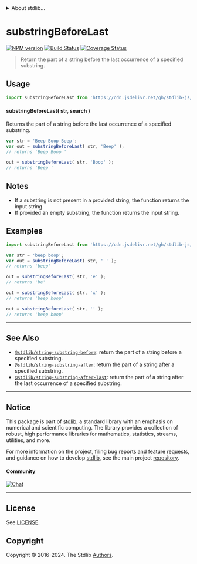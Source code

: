 <!--

@license Apache-2.0

Copyright (c) 2021 The Stdlib Authors.

Licensed under the Apache License, Version 2.0 (the "License");
you may not use this file except in compliance with the License.
You may obtain a copy of the License at

   http://www.apache.org/licenses/LICENSE-2.0

Unless required by applicable law or agreed to in writing, software
distributed under the License is distributed on an "AS IS" BASIS,
WITHOUT WARRANTIES OR CONDITIONS OF ANY KIND, either express or implied.
See the License for the specific language governing permissions and
limitations under the License.

-->


<details>
  <summary>
    About stdlib...
  </summary>
  <p>We believe in a future in which the web is a preferred environment for numerical computation. To help realize this future, we've built stdlib. stdlib is a standard library, with an emphasis on numerical and scientific computation, written in JavaScript (and C) for execution in browsers and in Node.js.</p>
  <p>The library is fully decomposable, being architected in such a way that you can swap out and mix and match APIs and functionality to cater to your exact preferences and use cases.</p>
  <p>When you use stdlib, you can be absolutely certain that you are using the most thorough, rigorous, well-written, studied, documented, tested, measured, and high-quality code out there.</p>
  <p>To join us in bringing numerical computing to the web, get started by checking us out on <a href="https://github.com/stdlib-js/stdlib">GitHub</a>, and please consider <a href="https://opencollective.com/stdlib">financially supporting stdlib</a>. We greatly appreciate your continued support!</p>
</details>

# substringBeforeLast

[![NPM version][npm-image]][npm-url] [![Build Status][test-image]][test-url] [![Coverage Status][coverage-image]][coverage-url] <!-- [![dependencies][dependencies-image]][dependencies-url] -->

> Return the part of a string before the last occurrence of a specified substring.

<!-- Section to include introductory text. Make sure to keep an empty line after the intro `section` element and another before the `/section` close. -->

<section class="intro">

</section>

<!-- /.intro -->

<!-- Package usage documentation. -->



<section class="usage">

## Usage

```javascript
import substringBeforeLast from 'https://cdn.jsdelivr.net/gh/stdlib-js/string-substring-before-last@deno/mod.js';
```

#### substringBeforeLast( str, search )

Returns the part of a string before the last occurrence of a specified substring.

```javascript
var str = 'Beep Boop Beep';
var out = substringBeforeLast( str, 'Beep' );
// returns 'Beep Boop '

out = substringBeforeLast( str, 'Boop' );
// returns 'Beep '
```

</section>

<!-- /.usage -->

<!-- Package usage notes. Make sure to keep an empty line after the `section` element and another before the `/section` close. -->

<section class="notes">

## Notes

-   If a substring is not present in a provided string, the function returns the input string.
-   If provided an empty substring, the function returns the input string.

</section>

<!-- /.notes -->

<!-- Package usage examples. -->

<section class="examples">

## Examples

<!-- eslint no-undef: "error" -->

```javascript
import substringBeforeLast from 'https://cdn.jsdelivr.net/gh/stdlib-js/string-substring-before-last@deno/mod.js';

var str = 'beep boop';
var out = substringBeforeLast( str, ' ' );
// returns 'beep'

out = substringBeforeLast( str, 'e' );
// returns 'be'

out = substringBeforeLast( str, 'x' );
// returns 'beep boop'

out = substringBeforeLast( str, '' );
// returns 'beep boop'
```

</section>

<!-- /.examples -->

<!-- Section for describing a command-line interface. -->



<!-- Section to include cited references. If references are included, add a horizontal rule *before* the section. Make sure to keep an empty line after the `section` element and another before the `/section` close. -->

<section class="references">

</section>

<!-- /.references -->

<!-- Section for related `stdlib` packages. Do not manually edit this section, as it is automatically populated. -->

<section class="related">

* * *

## See Also

-   <span class="package-name">[`@stdlib/string-substring-before`][@stdlib/string/substring-before]</span><span class="delimiter">: </span><span class="description">return the part of a string before a specified substring.</span>
-   <span class="package-name">[`@stdlib/string-substring-after`][@stdlib/string/substring-after]</span><span class="delimiter">: </span><span class="description">return the part of a string after a specified substring.</span>
-   <span class="package-name">[`@stdlib/string-substring-after-last`][@stdlib/string/substring-after-last]</span><span class="delimiter">: </span><span class="description">return the part of a string after the last occurrence of a specified substring.</span>

</section>

<!-- /.related -->

<!-- Section for all links. Make sure to keep an empty line after the `section` element and another before the `/section` close. -->


<section class="main-repo" >

* * *

## Notice

This package is part of [stdlib][stdlib], a standard library with an emphasis on numerical and scientific computing. The library provides a collection of robust, high performance libraries for mathematics, statistics, streams, utilities, and more.

For more information on the project, filing bug reports and feature requests, and guidance on how to develop [stdlib][stdlib], see the main project [repository][stdlib].

#### Community

[![Chat][chat-image]][chat-url]

---

## License

See [LICENSE][stdlib-license].


## Copyright

Copyright &copy; 2016-2024. The Stdlib [Authors][stdlib-authors].

</section>

<!-- /.stdlib -->

<!-- Section for all links. Make sure to keep an empty line after the `section` element and another before the `/section` close. -->

<section class="links">

[npm-image]: http://img.shields.io/npm/v/@stdlib/string-substring-before-last.svg
[npm-url]: https://npmjs.org/package/@stdlib/string-substring-before-last

[test-image]: https://github.com/stdlib-js/string-substring-before-last/actions/workflows/test.yml/badge.svg?branch=main
[test-url]: https://github.com/stdlib-js/string-substring-before-last/actions/workflows/test.yml?query=branch:main

[coverage-image]: https://img.shields.io/codecov/c/github/stdlib-js/string-substring-before-last/main.svg
[coverage-url]: https://codecov.io/github/stdlib-js/string-substring-before-last?branch=main

<!--

[dependencies-image]: https://img.shields.io/david/stdlib-js/string-substring-before-last.svg
[dependencies-url]: https://david-dm.org/stdlib-js/string-substring-before-last/main

-->

[chat-image]: https://img.shields.io/gitter/room/stdlib-js/stdlib.svg
[chat-url]: https://app.gitter.im/#/room/#stdlib-js_stdlib:gitter.im

[stdlib]: https://github.com/stdlib-js/stdlib

[stdlib-authors]: https://github.com/stdlib-js/stdlib/graphs/contributors

[cli-section]: https://github.com/stdlib-js/string-substring-before-last#cli
[cli-url]: https://github.com/stdlib-js/string-substring-before-last/tree/cli
[@stdlib/string-substring-before-last]: https://github.com/stdlib-js/string-substring-before-last/tree/main

[umd]: https://github.com/umdjs/umd
[es-module]: https://developer.mozilla.org/en-US/docs/Web/JavaScript/Guide/Modules

[deno-url]: https://github.com/stdlib-js/string-substring-before-last/tree/deno
[deno-readme]: https://github.com/stdlib-js/string-substring-before-last/blob/deno/README.md
[umd-url]: https://github.com/stdlib-js/string-substring-before-last/tree/umd
[umd-readme]: https://github.com/stdlib-js/string-substring-before-last/blob/umd/README.md
[esm-url]: https://github.com/stdlib-js/string-substring-before-last/tree/esm
[esm-readme]: https://github.com/stdlib-js/string-substring-before-last/blob/esm/README.md
[branches-url]: https://github.com/stdlib-js/string-substring-before-last/blob/main/branches.md

[stdlib-license]: https://raw.githubusercontent.com/stdlib-js/string-substring-before-last/main/LICENSE

[standard-streams]: https://en.wikipedia.org/wiki/Standard_streams

[mdn-regexp]: https://developer.mozilla.org/en-US/docs/Web/JavaScript/Guide/Regular_Expressions

<!-- <related-links> -->

[@stdlib/string/substring-before]: https://github.com/stdlib-js/string-substring-before/tree/deno

[@stdlib/string/substring-after]: https://github.com/stdlib-js/string-substring-after/tree/deno

[@stdlib/string/substring-after-last]: https://github.com/stdlib-js/string-substring-after-last/tree/deno

<!-- </related-links> -->

</section>

<!-- /.links -->
